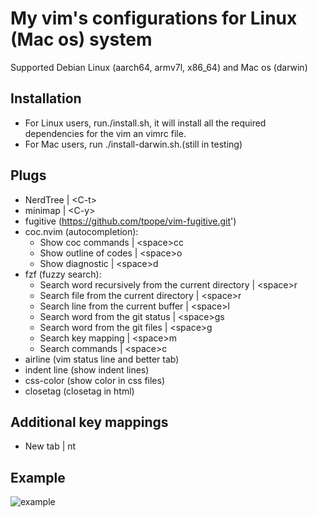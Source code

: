 # My vim's configurations for Linux (Mac os) system

Supported Debian Linux (aarch64, armv7l, x86_64) and Mac os (darwin)

## Installation

- For Linux users, run./install.sh, it will install all the required dependencies for the vim an vimrc file.
- For Mac users, run ./install-darwin.sh.(still in testing)

## Plugs
- NerdTree | &lt;C-t&gt;
- minimap | &lt;C-y&gt;
- fugitive (https://github.com/tpope/vim-fugitive.git')
- coc.nvim (autocompletion):
	- Show coc commands | &lt;space&gt;cc
	- Show outline of codes | &lt;space&gt;o
	- Show diagnostic | &lt;space&gt;d
- fzf (fuzzy search):
	- Search word recursively from the current directory | &lt;space&gt;r
	- Search file from the current directory | &lt;space&gt;r
	- Search line from the current buffer | &lt;space&gt;l
	- Search word from the git status | &lt;space&gt;gs
	- Search word from the git files | &lt;space&gt;g
	- Search key mapping | &lt;space&gt;m
	- Search commands | &lt;space&gt;c
- airline (vim status line and better tab)
- indent line (show indent lines)
- css-color (show color in css files)
- closetag (closetag in html)

## Additional key mappings
- New tab | nt

## Example
![example](https://i.ibb.co/80YZ94L/2021-08-25-3.png)
